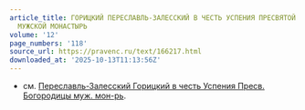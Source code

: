 ```yaml
---
article_title: ГОРИЦКИЙ ПЕРЕСЛАВЛЬ-ЗАЛЕССКИЙ В ЧЕСТЬ УСПЕНИЯ ПРЕСВЯТОЙ БОГОРОДИЦЫ
  МУЖСКОЙ МОНАСТЫРЬ
volume: '12'
page_numbers: '118'
source_url: https://pravenc.ru/text/166217.html
downloaded_at: '2025-10-13T11:13:56Z'
---
```


- см. [Переславль-Залесский Горицкий в честь Успения Пресв. Богородицы муж. мон-рь](<https://pravenc.ru/text/Переславль-Залесский Горицкий в честь Успения Пресв  Богородицы муж  мон-рь.html>).
